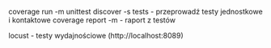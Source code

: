 coverage run -m unittest discover -s tests  -  przeprowadź testy jednostkowe i kontaktowe
coverage report -m   -  raport z testów

locust  -  testy wydajnościowe (http://localhost:8089)
